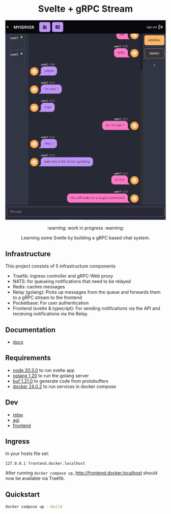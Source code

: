 <div align="center">
  <h1>Svelte + gRPC Stream</h1>
  <img src="docs/screenshot.jpg" />
  <p>:warning: work in progress :warning:</p>
  <p>Learning some Svelte by building a gRPC based chat system.</p>
</div>

## Infrastructure

This project consists of 5 infrastructure components
- Traefik: ingress controller and gRPC-Web proxy
- NATS: for queueing notifications that need to be relayed
- Redis: caches messages
- Relay (golang): Picks up messages from the queue and forwards them to a gRPC stream to the frontend
- Pocketbase: For user authentication
- Frontend (svelte & typecript): For sending notifications via the API and recieving notifications via the Relay.

## Documentation

- [docs](docs/readme.md)

## Requirements

- [node 20.3.0](nodejs.org) to run svelte app
- [golang 1.20](go.dev) to run the golang server
- [buf 1.21.0](buf.build) to generate code from protobuffers
- [docker 24.0.2](docker.com) to run services in docker compose

## Dev

- [relay](relay/readme.md)
- [api](api/readme.md)
- [frontend](frontend/readme.md)

## Ingress

In your hosts file set:

```plaintext
127.0.0.1 frontend.docker.localhost
```

After running `docker compose up`, <http://frontend.docker.localhost> should now be available via Traefik.

## Quickstart

```sh
docker compose up --build
```
